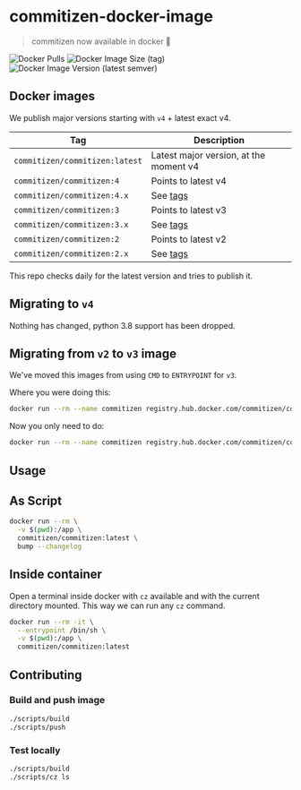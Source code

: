 # commitizen-docker-image

> commitizen now available in docker 💪

![Docker Pulls](https://img.shields.io/docker/pulls/commitizen/commitizen?style=flat-square)
![Docker Image Size (tag)](https://img.shields.io/docker/image-size/commitizen/commitizen/latest?style=flat-square)
![Docker Image Version (latest semver)](https://img.shields.io/docker/v/commitizen/commitizen?style=flat-square)

## Docker images

We publish major versions starting with `v4` + latest exact v4.

| Tag                            | Description                                                     |
| ------------------------------ | --------------------------------------------------------------- |
| `commitizen/commitizen:latest` | Latest major version, at the moment v4                          |
| `commitizen/commitizen:4`      | Points to latest v4                                             |
| `commitizen/commitizen:4.x`    | See [tags](https://hub.docker.com/r/commitizen/commitizen/tags) |
| `commitizen/commitizen:3`      | Points to latest v3                                             |
| `commitizen/commitizen:3.x`    | See [tags](https://hub.docker.com/r/commitizen/commitizen/tags) |
| `commitizen/commitizen:2`      | Points to latest v2                                             |
| `commitizen/commitizen:2.x`    | See [tags](https://hub.docker.com/r/commitizen/commitizen/tags) |

This repo checks daily for the latest version and tries to publish it.

## Migrating to `v4`

Nothing has changed, python 3.8 support has been dropped.

## Migrating from `v2` to `v3` image

We've moved this images from using `CMD` to `ENTRYPOINT` for `v3`.

Where you were doing this:

```sh
docker run --rm --name commitizen registry.hub.docker.com/commitizen/commitizen:2 /bin/sh -c "cz ls"
```

Now you only need to do:

```sh
docker run --rm --name commitizen registry.hub.docker.com/commitizen/commitizen:3 ls
```

## Usage

## As Script

```bash
docker run --rm \
  -v $(pwd):/app \
  commitizen/commitizen:latest \
  bump --changelog
```

## Inside container

Open a terminal inside docker with `cz` available and with the current directory mounted.
This way we can run any `cz` command.

```bash
docker run --rm -it \
  --entrypoint /bin/sh \
  -v $(pwd):/app \
  commitizen/commitizen:latest
```

## Contributing

### Build and push image

```bash
./scripts/build
./scripts/push
```

### Test locally

```bash
./scripts/build
./scripts/cz ls
```
